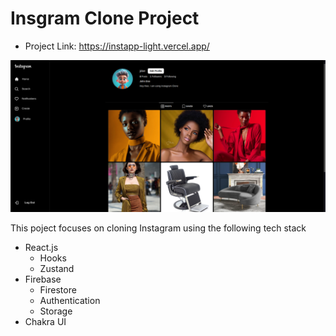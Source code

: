 # Insgram Clone Project

- Project Link: https://instapp-light.vercel.app/

![Alt text](src/assets/profile.png "Intagram Clone - profile Page")

This poject focuses on cloning Instagram using the following tech stack

- React.js
  - Hooks
  - Zustand
- Firebase
  - Firestore
  - Authentication
  - Storage
- Chakra UI
